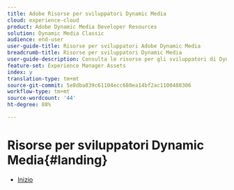 ```yaml
---
title: Adobe Risorse per sviluppatori Dynamic Media
cloud: experience-cloud
product: Adobe Dynamic Media Developer Resources
solution: Dynamic Media Classic
audience: end-user
user-guide-title: Risorse per sviluppatori Adobe Dynamic Media
breadcrumb-title: Risorse per sviluppatori Dynamic Media
user-guide-description: Consulta le risorse per gli sviluppatori di Dynamic Media, come la guida di riferimento per visualizzatori, le API Image Server e Image Rendering e le precedenti note sulla versione di Scene7.
feature-set: Experience Manager Assets
index: y
translation-type: tm+mt
source-git-commit: 5e8dba839c61104ecc680ea14bf2ac1100480306
workflow-type: tm+mt
source-wordcount: '44'
ht-degree: 88%

---
```



# Risorse per sviluppatori Dynamic Media{#landing}

+ [Inizio](home.md)

<!--This TOC may not be necessary. Not sure, so leaving it in.
+ [Viewers Reference Guide](/help/aem-viewers-ref/homeviewers.md)
+ [IS/IR API](/help/aem-is-ir-api/homeisir.md)
+ [IPS API](/help/aem-ips-api/c-overview.md)
+ [Image Authoring](/help/aem-ia/aem-ia-home.md)
+ [Dynamic Media Classic Release Notes](/help/s7-release-notes/homern.md)
-->
